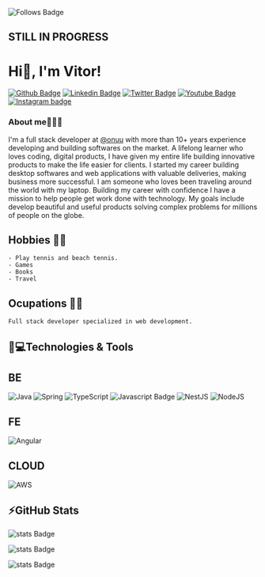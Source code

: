 ![Follows Badge](https://img.shields.io/github/followers/guandalinivitor.svg?style=social&label=Follow&maxAge=2592000) ![]()

## STILL IN PROGRESS ##

# Hi👋, I'm Vitor!

[![Github Badge](https://img.shields.io/badge/GitHub-100000?style=for-the-badge&logo=github&logoColor=white&link=https://github.com/guandalinivitor)](https://github.com/guandalinivitor)
[![Linkedin Badge](https://img.shields.io/badge/LinkedIn-0077B5?style=for-the-badge&logo=linkedin&logoColor=white&link=https://www.linkedin.com/in/guandalinivitor/)](https://www.linkedin.com/in/guandalinivitor/)
[![Twitter Badge](https://img.shields.io/badge/Twitter-1DA1F2?style=for-the-badge&logo=twitter&logoColor=white&link=https://twitter.com/GuandaliniN)](https://twitter.com/GuandaliniN)
[![Youtube Badge](https://img.shields.io/badge/YouTube-FF0000?style=for-the-badge&logo=youtube&logoColor=white&link=https://www.youtube.com/c/VitorGuandaliniDeveloper)](https://www.youtube.com/c/VitorGuandaliniDeveloper)
[![Instagram badge](https://img.shields.io/badge/Instagram-E4405F?style=for-the-badge&logo=instagram&logoColor=white&link=https://www.instagram.com/vitornovelli/)](https://www.instagram.com/vitornovelli/)

### About me👨🏼‍💻
I'm a full stack developer at [@onuu](https://www.instagram.com/its_onuu/) with more than 10+ years experience developing and building softwares on the market. A lifelong learner who loves coding, digital products, I have given my entire life building innovative products to make the life easier for clients. 
I started my career building desktop softwares and web applications with valuable deliveries, making business more successful. 
I am someone who loves been traveling around the world with my laptop. Building my career with confidence I have a mission to help people get work done with technology.
My goals include develop beautiful and useful products solving complex problems for millions of people on the globe. 

## Hobbies 🎾🏸 
    - Play tennis and beach tennis.
    - Games 
    - Books 
    - Travel
<!-- * [Website](guandalinivitor.github.io/mypage/) 💻 - Learn more about me here. -->
## Ocupations 👨‍💻 
    Full stack developer specialized in web development.

## 🚀💻Technologies & Tools

## BE
![Java](https://img.shields.io/badge/java-%23ED8B00.svg?style=for-the-badge&logo=java&logoColor=white)
![Spring](https://img.shields.io/badge/spring-%236DB33F.svg?style=for-the-badge&logo=spring&logoColor=white)
![TypeScript](https://img.shields.io/badge/typescript-%23007ACC.svg?style=for-the-badge&logo=typescript&logoColor=white)
![Javascript Badge](https://img.shields.io/badge/JavaScript-F7DF1E?style=for-the-badge&logo=javascript&logoColor=black) 
![NestJS](https://img.shields.io/badge/nestjs-%23E0234E.svg?style=for-the-badge&logo=nestjs&logoColor=white)
![NodeJS](https://img.shields.io/badge/node.js-6DA55F?style=for-the-badge&logo=node.js&logoColor=white)

## FE
![Angular](https://img.shields.io/badge/angular-%23DD0031.svg?style=for-the-badge&logo=angular&logoColor=white)

## CLOUD
![AWS](https://img.shields.io/badge/AWS-%23FF9900.svg?style=for-the-badge&logo=amazon-aws&logoColor=white)

## ⚡GitHub Stats
![stats Badge](https://github-readme-stats.vercel.app/api?username=guandalinivitor)

![stats Badge](https://github-readme-stats.vercel.app/api/top-langs/?username=guandalinivitor) 

![stats Badge](https://github-readme-streak-stats.herokuapp.com/?user=guandalinivitor) 
